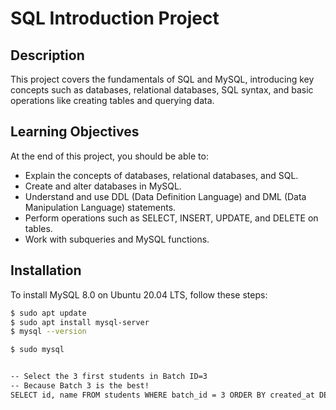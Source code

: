# SQL Introduction Project

## Description

This project covers the fundamentals of SQL and MySQL, introducing key concepts such as databases, relational databases, SQL syntax, and basic operations like creating tables and querying data.

## Learning Objectives

At the end of this project, you should be able to:

- Explain the concepts of databases, relational databases, and SQL.
- Create and alter databases in MySQL.
- Understand and use DDL (Data Definition Language) and DML (Data Manipulation Language) statements.
- Perform operations such as SELECT, INSERT, UPDATE, and DELETE on tables.
- Work with subqueries and MySQL functions.

## Installation

To install MySQL 8.0 on Ubuntu 20.04 LTS, follow these steps:

```bash
$ sudo apt update
$ sudo apt install mysql-server
$ mysql --version

$ sudo mysql


-- Select the 3 first students in Batch ID=3
-- Because Batch 3 is the best!
SELECT id, name FROM students WHERE batch_id = 3 ORDER BY created_at DESC LIMIT 3;
